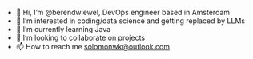 - 👋 Hi, I’m @berendwiewel, DevOps engineer based in Amsterdam
- 👀 I’m interested in coding/data science and getting replaced by LLMs
- 🌱 I’m currently learning Java
- 💞️ I’m looking to collaborate on projects
- 📫 How to reach me solomonwk@outlook.com

<!---
berendwiewel/berendwiewel is a ✨ special ✨ repository because its `README.md` (this file) appears on your GitHub profile.
You can click the Preview link to take a look at your changes.
--->
